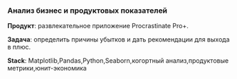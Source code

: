 ### Анализ бизнес и продуктовых показателей

**Продукт**: развлекательное приложение Procrastinate Pro+.

**Задача**: определить причины убытков и дать рекомендации для выхода в плюс.

**Stack**: Matplotlib,Pandas,Python,Seaborn,когортный анализ,продуктовые метрики,юнит-экономика
